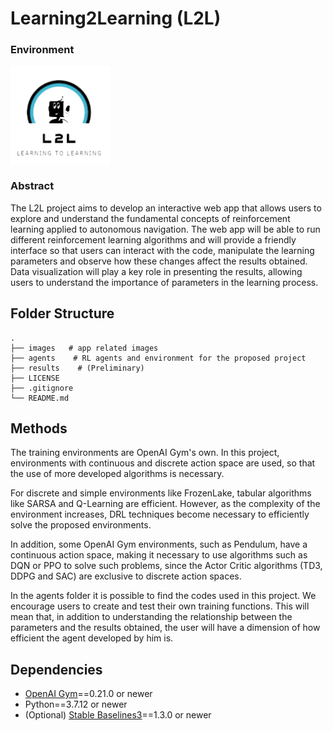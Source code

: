 # Learning2Learning (L2L)

### Environment
<img src="https://github.com/IureRosa/learningVis/blob/main/images/logogit.png" width="160px" align="middle">

### Abstract

The L2L project aims to develop an interactive web app that allows users to explore and understand the fundamental concepts of reinforcement learning applied to autonomous navigation. The web app will be able to run different reinforcement learning algorithms and will provide a friendly interface so that users can interact with the code, manipulate the learning parameters and observe how these changes affect the results obtained. Data visualization will play a key role in presenting the results, allowing users to understand the importance of parameters in the learning process.

## Folder Structure
~~~
.
├── images   # app related images
├── agents    # RL agents and environment for the proposed project
├── results    # (Preliminary)
├── LICENSE
├── .gitignore
└── README.md
~~~

## Methods

The training environments are OpenAI Gym's own. In this project, environments with continuous and discrete action space are used, so that the use of more developed algorithms is necessary.

For discrete and simple environments like FrozenLake, tabular algorithms like SARSA and Q-Learning are efficient. However, as the complexity of the environment increases, DRL techniques become necessary to efficiently solve the proposed environments.

In addition, some OpenAI Gym environments, such as Pendulum, have a continuous action space, making it necessary to use algorithms such as DQN or PPO to solve such problems, since the Actor Critic algorithms (TD3, DDPG and SAC) are exclusive to discrete action spaces.

In the agents folder it is possible to find the codes used in this project. We encourage users to create and test their own training functions. This will mean that, in addition to understanding the relationship between the parameters and the results obtained, the user will have a dimension of how efficient the agent developed by him is.

## Dependencies
- [OpenAI Gym](https://github.com/openai/gym)==0.21.0 or newer
- Python==3.7.12 or newer
- (Optional) [Stable Baselines3](https://stable-baselines.readthedocs.io/en/master/index.html#)==1.3.0 or newer


